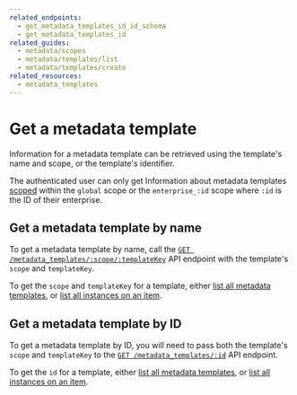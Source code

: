 ```yaml
---
related_endpoints:
  - get_metadata_templates_id_id_schema
  - get_metadata_templates_id
related_guides:
  - metadata/scopes
  - metadata/templates/list
  - metadata/templates/create
related_resources:
  - metadata_templates
---
```


# Get a metadata template

Information for a metadata template can be retrieved using the template's name
and scope, or the template's identifier.

<Message>

  The authenticated user can only get Information about metadata templates
  [scoped][scopes] within the `global` scope or the `enterprise_:id` scope where
  `:id` is  the ID of their enterprise.

</Message>

## Get a metadata template by name

To get a metadata template by name, call the [`GET
/metadata_templates/:scope/:templateKey`][e_by_name] API endpoint with the
template's `scope` and `templateKey`.

<Samples id='get_metadata_templates_id_id_schema' />

<Message>

  To get the `scope` and `templateKey` for a template, either
  [list all metadata templates][g_list_templates], or
  [list all instances on an item][g_list_instances_item].

</Message>

## Get a metadata template by ID

To get a metadata template by ID, you will need to pass both the template's
`scope` and `templateKey` to the [`GET
/metadata_templates/:id`][e_by_id] API endpoint.

<Samples id='get_metadata_templates_id' />

<Message>

  To get the `id` for a template, either
  [list all metadata templates][g_list_templates], or
  [list all instances on an item][g_list_instances_item].
  
</Message>

[e_by_name]: e://get_metadata_templates_id_id_schema
[e_by_id]: e://get_metadata_templates_id
[scopes]: g://metadata/scopes
[g_list_templates]: g://metadata/templates/list
[g_list_instances_item]: g://metadata/instances/list
